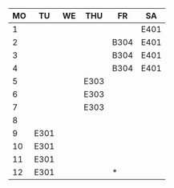  |MO  |TU|WE  |THU |FR  |SA  |
 |----|--|----|----|----|----|
1|    |  |    |    |E401|E303|
2|    |  |    |B304|E401|E303|
3|    |  |    |B304|E401|E303|
4|    |  |    |B304|E401|    |
5|    |  |E303|    |    |E303|
6|    |  |E303|    |    |E303|
7|    |  |E303|    |    |E303|
8|    |  |    |    |    |    |
9|E301|  |    |    |    |    |
10|E301|  |    |    |    |    |
11|E301|  |    |    |    |    |
12|E301|  |    |*   |    |    |
